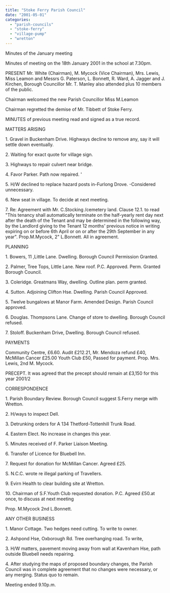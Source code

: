 ```yaml
---
title: "Stoke Ferry Parish Council"
date: "2001-05-01"
categories: 
  - "parish-councils"
  - "stoke-ferry"
  - "village-pump"
  - "wretton"
---
```


Minutes of the January meeting

Minutes of meeting on the 18th January 2001 in the school at 7.30pm.

PRESENT Mr. White (Chairman), M. Mycock (Vice Chairman), Mrs. Lewis, Miss Leamon and Messrs G. Paterson, L. Bonnett, R. Ward, A. Jagger and J. Kirchen, Borough Councillor Mr. T. Manley also attended plus 10 members of the public.

Chairman welcomed the new Parish Councillor Miss M.Leamon

Chairman regretted the demise of Mr. Tibbett of Stoke Ferry.

MINUTES of previous meeting read and signed as a true record.

MATTERS ARISING

1\. Gravel in Buckenham Drive. Highways decline to remove any, say it will settle down eventually.

2\. Waiting for exact quote for village sign.

3\. Highways to repair culvert near bridge.

4\. Favor Parker. Path now repaired. '

5\. H/W declined to replace hazard posts in-Furlong Drove. -Considered unnecessary.

6\. New seat in village. To decide at next meeting.

7\. Re: Agreement with Mr. C.Stocking /cemetery land. Clause 12.1. to read "This tenancy shall automatically terminate on the half-yearly rent day next after the death of the Tenant and may be determined in the following way, by the Landlord giving to the Tenant 12 months' previous notice in writing expiring on or before 6th April or on or after the 29th September in any year". Prop.M.Mycock, 2" L.Bonnett. All in agreement.

PLANNING

1\. Bowers, 11 ,Little Lane. Dwelling. Borough Council Permission Granted.

2\. Palmer, Tree Tops, Little Lane. New roof. P.C. Approved. Perm. Granted Borough Council.

3\. Coleridge. Greatmans Way, dwelling. Outline plan. perm granted.

4\. Sutton. Adjoining Clifton Hse. Dwelling. Parish Council Approved.

5\. Twelve bungalows at Manor Farm. Amended Design. Parish Council approved.

6\. Douglas. Thompsons Lane. Change of store to dwelling. Borough Council refused.

7\. Stoloff. Buckenham Drive, Dwelling. Borough Council refused.

PAYMENTS

Community Centre, £6.60. Audit £212.21, Mr. Mendoza refund £40, McMillan Cancer £25.00 Youth Club £50, Passed for payment. Prop. Mrs. Lewis, 2nd M. Mycock.

PRECEPT. It was agreed that the precept should remain at £3,150 for this year 2001/2

CORRESPONDENCE

1\. Parish Boundary Review. Borough Council suggest S.Ferry merge with Wretton.

2\. H/ways to inspect Dell.

3\. Detrunking orders for A 134 Thetford-Tottenhill Trunk Road.

4\. Eastern Elect. No increase in changes this year.

5\. Minutes received of F. Parker Liaison Meeting.

6\. Transfer of Licence for Bluebell Inn.

7\. Request for donation for McMillan Cancer. Agreed £25.

S. N.C.C. wrote re illegal parking of Travellers.

9\. Evirn Health to clear building site at Wretton.

10\. Chairman of S.F.Youth Club requested donation. P.C. Agreed £50.at once, to discuss at next meeting

Prop. M.Mycock 2nd L.Bonnett.

ANY OTHER BUSINESS

1\. Manor Cottage. Two hedges need cutting. To write to owner.

2\. Ashpond Hse, Oxborough Rd. Tree overhanging road. To write,

3\. H/W matters, pavement moving away from wall at Kavenham Hse, path outside Bluebell needs repairing.

4\. After studying the maps of proposed boundary changes, the Parish Council was in complete agreement that no changes were necessary, or any merging. Status quo to remain.

Meeting ended 9.10p.m.
